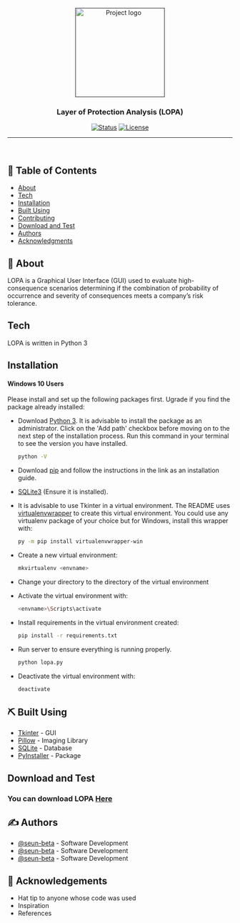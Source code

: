<p align="center">
  <a href="" rel="noopener">
 <img width=200px height=200px src="https://i.imgur.com/6wj0hh6.jpg" alt="Project logo"></a>
</p>

<h3 align="center">Layer of Protection Analysis (LOPA)</h3>

<div align="center">

[![Status](https://img.shields.io/badge/status-active-success.svg)]()
[![License](https://img.shields.io/badge/license-MIT-blue.svg)](/LICENSE)

</div>

---


<p align="center">
    <br> 
</p>

## 📝 Table of Contents

- [About](#about)
- [Tech](#tech)
- [Installation](#installation)
- [Built Using](#built_using)
- [Contributing](../CONTRIBUTING.md)
- [Download and Test](#download)
- [Authors](#authors)
- [Acknowledgments](#acknowledgement)

## 🧐 About <a name = "about"></a>

LOPA is a Graphical User Interface (GUI) used to evaluate high-consequence scenarios determining if the combination of probability of occurrence and severity of consequences meets a company’s risk tolerance.

## Tech <a name = "tech"></a>

LOPA is written in Python 3  
  
## Installation  <a name = "installation"></a>
  
#### Windows 10 Users

Please install and set up the following packages first. Ugrade if you find the package already installed:  
* Download [Python 3](https://www.python.org/downloads/). It is advisable to install the package as an administrator. Click on the 'Add path' checkbox before moving on to the next step of the installation process. Run this command in your terminal to see the version you have installed.  
  ```sh
  python -V
  ```  
* Download [pip](https://pip.pypa.io/en/latest/installing) and follow the instructions in the link as an installation guide.  
* [SQLite3](https://sqlitebrowser.org/) (Ensure it is installed).
* It is advisable to use Tkinter in a virtual environment. The README uses [virtualenvwrapper](https://virtualenvwrapper.readthedocs.io/en/latest/install.html#basic-installation) to create this virtual environment. You could use any virtualenv package of your choice but for Windows, install this wrapper with:
  ```sh 
  py -m pip install virtualenvwrapper-win 
  ```
  
* Create a new virtual environment:
  ```sh
  mkvirtualenv <envname>
  ```
* Change your directory to the directory of the virtual environment

* Activate the virtual environment with:
  ```sh
  <envname>\Scripts\activate
  ```
* Install requirements in the virtual environment created:

  ```sh
  pip install -r requirements.txt
  ```
* Run server to ensure everything is running properly.
  ```sh
  python lopa.py
  ```
* Deactivate the virtual environment with:
  ```sh
  deactivate
  ```

## ⛏️ Built Using <a name = "built_using"></a>

- [Tkinter](https://docs.python.org/3/library/tkinter.html) - GUI
- [Pillow](https://pillow.readthedocs.io/en/stable/) - Imaging Library
- [SQLite](https://sqlite.org/index.html) - Database
- [PyInstaller](https://www.pyinstaller.org/) - Package 

##  Download and Test <a name = "download"></a>

### You can download LOPA [Here](https://drive.google.com/drive/folders/1y2T7R9kxkuOEUZ_290CJfswaklXoTGDB?usp=sharing)

## ✍️ Authors <a name = "authors"></a>

- [@seun-beta](https://github.com/seun-beta) - Software Development
- [@seun-beta](https://github.com/seun-beta) - Software Development
- [@seun-beta](https://github.com/seun-beta) - Software Development



## 🎉 Acknowledgements <a name = "acknowledgement"></a>

- Hat tip to anyone whose code was used
- Inspiration
- References
